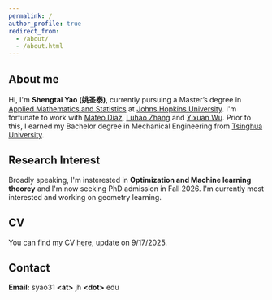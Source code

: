 ```yaml
---
permalink: /
author_profile: true
redirect_from: 
  - /about/
  - /about.html
---
```


## About me

Hi, I'm **Shengtai Yao (姚圣泰)**, currently pursuing a Master’s degree in [Applied Mathematics and Statistics](https://engineering.jhu.edu/ams/) at [Johns Hopkins University](https://www.jhu.edu/). I'm fortunate to work with [Mateo Diaz](https://mateodd25.github.io/), [Luhao Zhang](https://luhao-zhang.github.io/) and [Yixuan Wu](http://yixuanwu.page/). Prior to this, I earned my Bachelor degree in Mechanical Engineering from [Tsinghua University](https://www.tsinghua.edu.cn/en/). 

## Research Interest

Broadly speaking, I'm insterested in **Optimization and Machine learning theorey** and I'm now seeking PhD admission in Fall 2026. I'm currently most interested and working on geometry learning.

## CV

You can find my CV [here](/files/CV_9_17.pdf), update on 9/17/2025.


## Contact

**Email:** syao31 **\<at\>** jh **\<dot\>** edu
